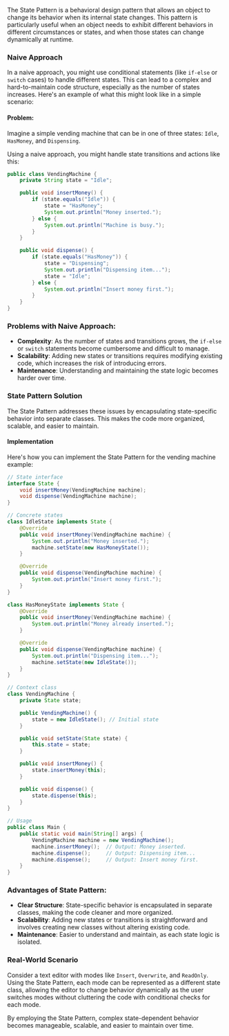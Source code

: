 The State Pattern is a behavioral design pattern that allows an object to change its behavior when its internal state changes. This pattern is particularly useful when an object needs to exhibit different behaviors in different circumstances or states, and when those states can change dynamically at runtime.

### Naive Approach

In a naive approach, you might use conditional statements (like `if-else` or `switch` cases) to handle different states. This can lead to a complex and hard-to-maintain code structure, especially as the number of states increases. Here's an example of what this might look like in a simple scenario:

#### Problem:
Imagine a simple vending machine that can be in one of three states: `Idle`, `HasMoney`, and `Dispensing`.

Using a naive approach, you might handle state transitions and actions like this:

```java
public class VendingMachine {
    private String state = "Idle";

    public void insertMoney() {
        if (state.equals("Idle")) {
            state = "HasMoney";
            System.out.println("Money inserted.");
        } else {
            System.out.println("Machine is busy.");
        }
    }

    public void dispense() {
        if (state.equals("HasMoney")) {
            state = "Dispensing";
            System.out.println("Dispensing item...");
            state = "Idle";
        } else {
            System.out.println("Insert money first.");
        }
    }
}
```

### Problems with Naive Approach:
- **Complexity**: As the number of states and transitions grows, the `if-else` or `switch` statements become cumbersome and difficult to manage.
- **Scalability**: Adding new states or transitions requires modifying existing code, which increases the risk of introducing errors.
- **Maintenance**: Understanding and maintaining the state logic becomes harder over time.

### State Pattern Solution

The State Pattern addresses these issues by encapsulating state-specific behavior into separate classes. This makes the code more organized, scalable, and easier to maintain.

#### Implementation

Here's how you can implement the State Pattern for the vending machine example:

```java
// State interface
interface State {
    void insertMoney(VendingMachine machine);
    void dispense(VendingMachine machine);
}

// Concrete states
class IdleState implements State {
    @Override
    public void insertMoney(VendingMachine machine) {
        System.out.println("Money inserted.");
        machine.setState(new HasMoneyState());
    }

    @Override
    public void dispense(VendingMachine machine) {
        System.out.println("Insert money first.");
    }
}

class HasMoneyState implements State {
    @Override
    public void insertMoney(VendingMachine machine) {
        System.out.println("Money already inserted.");
    }

    @Override
    public void dispense(VendingMachine machine) {
        System.out.println("Dispensing item...");
        machine.setState(new IdleState());
    }
}

// Context class
class VendingMachine {
    private State state;

    public VendingMachine() {
        state = new IdleState(); // Initial state
    }

    public void setState(State state) {
        this.state = state;
    }

    public void insertMoney() {
        state.insertMoney(this);
    }

    public void dispense() {
        state.dispense(this);
    }
}

// Usage
public class Main {
    public static void main(String[] args) {
        VendingMachine machine = new VendingMachine();
        machine.insertMoney();  // Output: Money inserted.
        machine.dispense();     // Output: Dispensing item...
        machine.dispense();     // Output: Insert money first.
    }
}
```

### Advantages of State Pattern:
- **Clear Structure**: State-specific behavior is encapsulated in separate classes, making the code cleaner and more organized.
- **Scalability**: Adding new states or transitions is straightforward and involves creating new classes without altering existing code.
- **Maintenance**: Easier to understand and maintain, as each state logic is isolated.

### Real-World Scenario

Consider a text editor with modes like `Insert`, `Overwrite`, and `ReadOnly`. Using the State Pattern, each mode can be represented as a different state class, allowing the editor to change behavior dynamically as the user switches modes without cluttering the code with conditional checks for each mode.

By employing the State Pattern, complex state-dependent behavior becomes manageable, scalable, and easier to maintain over time.